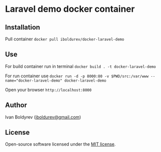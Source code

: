 # Laravel demo docker container

## Installation

Pull container `docker pull iboldurev/docker-laravel-demo`

## Use

For build container run in terminal `docker build . -t docker-laravel-demo`

For run container use `docker run -d -p 8000:80 -v $PWD/src:/var/www --name="docker-laravel-demo" docker-laravel-demo`

Open your browser `http://localhost:8000`

## Author

Ivan Boldyrev (iboldurev@gmail.com)

## License

Open-source software licensed under the [MIT license](https://opensource.org/licenses/MIT).
